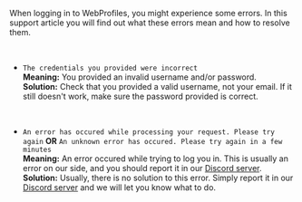 When logging in to WebProfiles, you might experience some errors. In this support article you will find out what these errors mean and how to resolve them.

&nbsp;

- `The credentials you provided were incorrect`\
   **Meaning:** You provided an invalid username and/or password.\
   **Solution:** Check that you provided a valid username, not your email. If it still doesn't work, make sure the password provided is correct.

  &nbsp;

- `An error has occured while processing your request. Please try again` **OR** `An unknown error has occured. Please try again in a few minutes`\
  **Meaning:** An error occured while trying to log you in. This is usually an error on our side, and you should report it in our [Discord server](https://discord.gg/j6hwcDp6xN).\
  **Solution:** Usually, there is no solution to this error. Simply report it in our [Discord server](https://discord.gg/j6hwcDp6xN) and we will let you know what to do.
